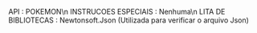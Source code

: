 API : POKEMON\n
INSTRUCOES ESPECIAIS : Nenhuma\n
LITA DE BIBLIOTECAS : Newtonsoft.Json (Utilizada para verificar o arquivo Json)

